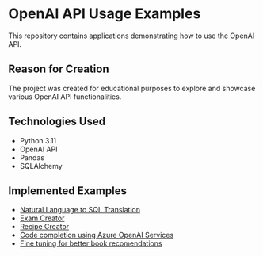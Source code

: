 # OpenAI API Usage Examples

This repository contains applications demonstrating how to use the OpenAI API.

## Reason for Creation

The project was created for educational purposes to explore and showcase various OpenAI API functionalities.

## Technologies Used

- Python 3.11
- OpenAI API
- Pandas
- SQLAlchemy

## Implemented Examples

* [Natural Language to SQL Translation](nl-to-sql)
* [Exam Creator](exam-creator)
* [Recipe Creator](recipe-creator)
* [Code completion using Azure OpenAI Services](azure-code-completer)
* [Fine tuning for better book recomendations](fine-tuning)
